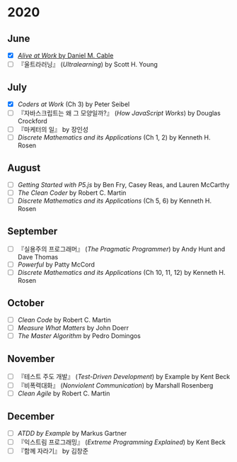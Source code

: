 # 2020
## June
- [x] [*Alive at Work* by Daniel M. Cable](https://github.com/smilee/read/blob/master/2020/alive-at-work.md)
- [ ] 『울트라러닝』 (*Ultralearning*) by Scott H. Young 

## July
- [x] *Coders at Work* (Ch 3) by Peter Seibel
- [ ] 『자바스크립트는 왜 그 모양일까?』 (*How JavaScript Works*) by Douglas Crockford
- [ ] 『마케터의 일』 by 장인성
- [ ] *Discrete Mathematics and its Applications* (Ch 1, 2) by Kenneth H. Rosen

## August
- [ ] *Getting Started with P5.js* by Ben Fry, Casey Reas, and Lauren McCarthy
- [ ] *The Clean Coder* by Robert C. Martin
- [ ] *Discrete Mathematics and its Applications* (Ch 5, 6) by Kenneth H. Rosen

## September
- [ ] 『실용주의 프로그래머』 (*The Pragmatic Programmer*) by Andy Hunt and Dave Thomas
- [ ] *Powerful* by Patty McCord
- [ ] *Discrete Mathematics and its Applications* (Ch 10, 11, 12) by Kenneth H. Rosen

## October
- [ ] *Clean Code* by Robert C. Martin
- [ ] *Measure What Matters* by John Doerr
- [ ] *The Master Algorithm* by Pedro Domingos

## November
- [ ] 『테스트 주도 개발』 (*Test-Driven Development*) by Example by Kent Beck
- [ ] 『비폭력대화』 (*Nonviolent Communication*) by Marshall Rosenberg
- [ ] *Clean Agile* by Robert C. Martin

## December
- [ ] *ATDD by Example* by Markus Gartner
- [ ] 『익스트림 프로그래밍』 (*Extreme Programming Explained*) by Kent Beck
- [ ] 『함께 자라기』 by 김창준
